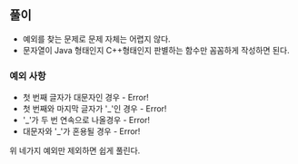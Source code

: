 ## 풀이

- 예외를 찾는 문제로 문제 자체는 어렵지 않다.
- 문자열이 Java 형태인지 C++형태인지 판별하는 함수만 꼼꼼하게 작성하면 된다.

### 예외 사항

- 첫 번째 글자가 대문자인 경우 - Error!
- 첫 번째와 마지막 글자가 '_'인 경우 - Error!
- '_'가 두 번 연속으로 나올경우 - Error!
- 대문자와 '_'가 혼용될 경우 - Error!

위 네가지 예외만 제외하면 쉽게 풀린다.